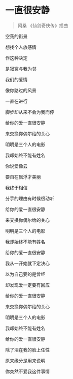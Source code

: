 # 一直很安静
> 阿桑 《仙剑奇侠传》插曲

空荡的街景

想找个人放感情

作这种决定

是寂寞与我为邻

我们的爱情

像你路过的风景

一直在进行

脚步却从来不会为我而停

给你的爱一直很安静

来交换你偶尔给的关心

明明是三个人的电影

我却始终不能有姓名

你说爱像云

要自在飘浮才美丽

我终于相信

分手的理由有时候很动听

给你的爱一直很安静

来交换你偶尔给的关心

明明是三个人的电影

我却始终不能有姓名

给你的爱一直很安静

我从一开始就下定决心

以为自己要的是曾经

却发现爱一定要有回应

给你的爱一直很安静

来交换你偶尔给的关心

明明是三个人的电影

我却始终不能有姓名

给你的爱一直很安静

除了泪在我的脸上任性

原来缘分是用来说明

你突然不爱我这件事情